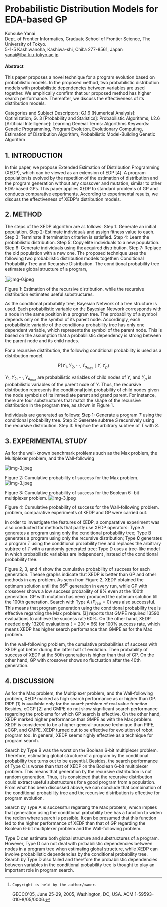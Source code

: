 # Probabilistic Distribution Models for EDA-based GP 

Kohsuke Yanai<br>Dept. of Frontier Informatics, Graduate School of Frontier Science, The University of Tokyo.<br>5-1-5 Kashiwanoha, Kashiwa-shi, Chiba 277-8561, Japan<br>yanai@iba.k.u-tokyo.ac.jp


#### Abstract

This paper proposes a novel technique for a program evolution based on probabilistic models. In the proposed method, two probabilistic distribution models with probabilistic dependencies between variables are used together. We empirically comfirm that our proposed method has higher search performance. Thereafter, we discuss the effectiveness of its distribution models.


Categories and Subject Descriptors: G.1.6 [Numerical Analysis]: Optimization; G. 3 [Probability and Statistics]: Probabilistic Algorithms; I.2.6 [Artificial Intelligence]: Learning
General Terms: Algorithms
Keywords: Genetic Programming, Program Evolution, Evolutionary Computing, Estimation of Distribution Algorithm, Probabilistic Model-Building Genetic Algorithm

## 1. INTRODUCTION

In this paper, we propose Extended Estimation of Distribution Programming (XEDP), which can be viewed as an extension of EDP [4]. A program population is evolved by the repetition of the estimation of distribution and the program generation without any crossover and mutation, similar to other EDA-based GPs. This paper applies XEDP to standard problems of GP and conducts comparative experiments. According to experimental results, we discuss the effectiveness of XEDP's distribution models.

## 2. METHOD

The steps of the XEDP algorithm are as follows:
Step 1: Generate an initial population.
Step 2: Estimate individuals and assign fitness value to each.
Step 3: Terminate if termination criterion is satisfied.
Step 4: Learn the probabilistic distribution.
Step 5: Copy elite individuals to a new population.
Step 6: Generate individuals using the acquired distribution.
Step 7: Replace the old population with a new one.
The proposed technique uses the following two probabilistic distribution models together: Conditional Probability Tree and Recursive Distribution. The conditional probability tree estimates global structure of a program,

[^0]![img-0.jpeg](img-0.jpeg)

Figure 1: Estimation of the recursive distribution.
while the recursive distribution estimates useful substructures.

As the conditional probability tree, Bayesian Network of a tree structure is used. Each probabilistic variable on the Bayesian Network corresponds with a node in the same position in a program tree. The probability of a symbol depends only on the symbol of its parent node. Accordingly, each probabilistic variable of the conditional probability tree has only one dependent variable, which represents the symbol of the parent node. This is based on the assumption that a probabilistic dependency is strong between the parent node and its child nodes.

For a recursive distribution, the following conditional probability is used as a distribution model.

$$
\mathrm{P}\left(Y_{1}, Y_{2}, \cdots, Y_{a_{\max }} \mid Y, Y_{p}\right)
$$

$Y_{1}, Y_{2}, \cdots, Y_{a_{\max }}$ are probabilistic variables of child nodes of $Y$, and $Y_{p}$ is probabilistic variables of the parent node of $Y$. Thus, the recursive distribution represents the conditional joint probability of child nodes given the node symbols of its immediate parent and grand parent. For instance, there are four substructures that match the shape of the recursive distribution in the program tree, as shown in Figure 1.

Individuals are generated as follows:
Step 1: Generate a program $T$ using the conditional probability tree.
Step 2: Generate subtree $S$ recursively using the recursive distribution.
Step 3: Replace the arbitrary subtree of $T$ with $S$.

## 3. EXPERIMENTAL STUDY

As for the well-known benchmark problems such as the Max problem, the Multiplexer problem, and the Wall-following


[^0]:    Copyright is held by the author/owner.
    GECCO'05, June 25-29, 2005, Washington, DC, USA.
    ACM 1-59593-010-8/05/0006.

![img-3.jpeg](img-3.jpeg)

Figure 2: Cumulative probability of success for the Max problem.
![img-3.jpeg](img-3.jpeg)

Figure 3: Cumulative probability of success for the Boolean 6 -bit multiplexer problem.
![img-3.jpeg](img-3.jpeg)

Figure 4: Cumulative probability of success for the Wall-following problem.
problem, comparative experiments of XEDP and GP were carried out.

In order to investigate the features of XEDP, a comparative experiment was also conducted for methods that partly use XEDP operators: Type A generates a program using only the conditional probability tree; Type B generates a program using only the recursive distribution; Type $\mathbf{C}$ generates a program $T$ using the conditional probability tree and replaces the arbitrary subtree of $T$ with a randomly generated tree; Type D uses a tree-like model in which probabilistic variables are independent ,instead of the conditional probability tree.

Figure 2, 3, and 4 show the cumulative probability of success for each generation. Thease graphs indicate that XEDP is better than GP and other methods in any problem. As seen from Figure 2, XEDP obtained the optimum solution until the $66^{\text {th }}$ generation in every run, while GP with crossover shows a low success probability of $8 \%$ even at the 100th generation. GP with mutation has never produced the optimum solution till the 100th generation. Search with Type A $\left(P_{r e p}=0\right)$ was also successful. This means that program generation using the conditional probability tree is effective regarding the Max problem. [3] reports that GMPE required 13590 evaluations to achieve the success rate $60 \%$. On the other hand, XEDP needed only 13200 evaluations $(=200 \times 66)$ for $100 \%$ success rate, which means XEDP has higher search performance than GMPE as for the Max problem.

In the wall-following problem, the cumulative probabilities of success with XEDP got better during the latter half of evolution. Then probability of success of XEDP at the 50th generation is higher than that of GP. On the other hand, GP with crossover shows no fluctuation after the 40th generation.

## 4. DISCUSSION

As for the Max problem, the Multiplexer problem, and the Wall-following problem, XEDP marked as high search performance as or higher than GP. PIPE [1] is available only for the search problem of real value function. Besides, eCGP [2] and GMPE do not show significant search performance regarding the problems for which GP search is effective. On the other hand, XEDP marked higher performance than GMPE as with the Max problem. XEDP is considered to be a higher general-purpose technique than PIPE, eCGP, and GMPE. XEDP turned out to be effective for evolution of
robot program too. In general, XEDP seems highly effective as a technique for program search.

Search by Type B was the worst on the Boolean 6-bit multiplexer problem. Therefore, estimating global structure of a program by the conditional probability tree turns out to be essential. Besides, the search performance of Type C is worse than that of XEDP on the Boolean 6-bit multiplexer problem. This means that generation by the recursive distribution is not random generation. Thus, it is considered that the recursive distribution could extract useful substructures for a good program from a population. From what has been discussed above, we can conclude that combination of the conditional probability tree and the recursive distribution is effective for program evolution.

Search by Type A is successful regarding the Max problem, which implies that generation using the conditional probability tree has a function to widen the redion where search is possible. It can be presumed that this function led to the higher performance of XEDP than that of GP regarding the Boolean 6-bit multiplexer problem and the Wall-following problem.

Type D can estimate both global structure and substructures of a program. However, Type D can not deal with probabilistic dependencies between nodes in a program tree when estimating global structure, while XEDP can involve probabilistic dependencies by the conditional probability tree. Search by Type D also failed and therefore the probabilistic dependencies between variables in the conditional probability tree is thought to play an important role in program search.
